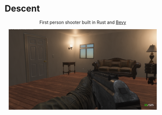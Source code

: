 # Descent

<p align="center">
First person shooter built in Rust and <a href="">Bevy</a>


</p>

<p align="center"><img src="./showcase/room-window.png" width="95%" alt="Screenshot of main room"/></>